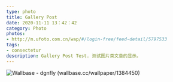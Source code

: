 ```yaml
---
type: photo
title: Gallery Post
date: 2020-11-11 13：42：42
category: Photo
photos:
- http://m.ufoto.com.cn/wap/#/login-free/feed-detail/5797533
tags:
- consectetur
description: Gallery Post Test. 测试图片类文章的显示。
---
```


![Wallbase - dgnfly (wallbase.cc/wallpaper/1384450)](http://ww1.sinaimg.cn/large/81b78497jw1emfgts2pt4j21hc0u0k1c.jpg)
